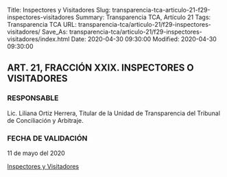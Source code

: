 Title: Inspectores y Visitadores
Slug: transparencia-tca-articulo-21-f29-inspectores-visitadores
Summary: Transparencia TCA, Artículo 21
Tags: Transparencia TCA
URL: transparencia-tca/articulo-21/f29-inspectores-visitadores/
Save_As: transparencia-tca/articulo-21/f29-inspectores-visitadores/index.html
Date: 2020-04-30 09:30:00
Modified: 2020-04-30 09:30:00


## ART. 21, FRACCIÓN XXIX. INSPECTORES O VISITADORES


### RESPONSABLE

Lic. Liliana Ortiz Herrera, Titular de la Unidad de Transparencia del Tribunal de Conciliación y Arbitraje.

### FECHA DE VALIDACIÓN

11 de mayo del 2020

[Inspectores y Visitadores](https://www.pjecz.gob.mx/transparencia/articulo-21/f29-inspectores-visitadores/)


